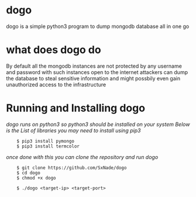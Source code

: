 # dogo
dogo is a simple python3 program to dump mongodb database all in one go

# what does dogo do

By default all the mongodb instances are not protected by any username and password with such instances open to the internet attackers can dump the database to steal sensitive information and might possbily even gain unauthorized access to the infrastructure 

# Running and Installing dogo

*dogo runs on python3 so python3 should be installed on your system Below is the List of libraries you may need to install using pip3*

        $ pip3 install pymongo
        $ pip3 install termcolor
        
*once done with this you can clone the repository and run dogo*

        $ git clone https://github.com/SxNade/dogo
        $ cd dogo
        $ chmod +x dogo
        
        $ ./dogo <target-ip> <target-port>

